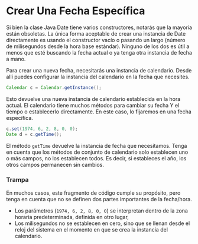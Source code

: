 # Crear Una Fecha Específica

Si bien la clase Java Date tiene varios constructores, notarás que la mayoría están obsoletas. La única forma aceptable de crear una instancia de Date directamente es usando el constructor vacío o pasando un largo (número de milisegundos desde la hora base estándar). Ninguno de los dos es útil a menos que esté buscando la fecha actual o ya tenga otra instancia de fecha a mano.

Para crear una nueva fecha, necesitarás una instancia de calendario. Desde allí puedes configurar la instancia del calendario en la fecha que necesites.
```java
Calendar c = Calendar.getInstance();
```
Esto devuelve una nueva instancia de calendario establecida en la hora actual. El calendario tiene muchos métodos para cambiar su fecha
Y el tiempo o establecerlo directamente. En este caso, lo fijaremos en una fecha específica.
```java
c.set(1974, 6, 2, 8, 0, 0);
Date d = c.getTime();
```
El método `getTime` devuelve la instancia de fecha que necesitamos. Tenga en cuenta que los métodos de conjunto de
calendario solo establecen uno o más campos, no los establecen todos. Es decir, si estableces el año, los otros campos
permanecen sin cambios.

### Trampa

En muchos casos, este fragmento de código cumple su propósito, pero tenga en cuenta que no se definen dos partes importantes de la fecha/hora.

* Los parámetros (`1974, 6, 2, 8, 0, 0`) se interpretan dentro de la zona horaria predeterminada, definida en otro lugar,
* Los milisegundos no se establecen en cero, sino que se llenan desde el reloj del sistema en el momento en que se crea
la instancia del calendario.